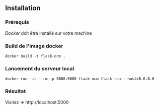 ## Installation

### Prérequis

*Docker* doit être installé sur votre machine

### Build de l'image docker

`docker build -t flask-ocm .`

### Lancement du serveur local 

`docker run -it --rm -p 5000:5000 flask-ocm flask run --host=0.0.0.0`

### Résultat

Visitez => http://localhost:5000